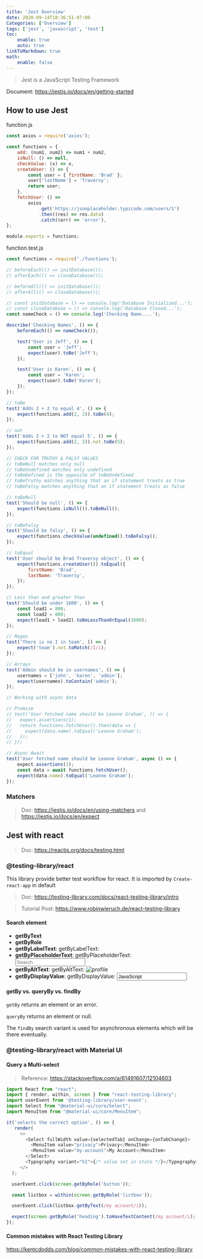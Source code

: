 ```yaml
---
title: 'Jest Overview'
date: 2020-09-14T18:36:51-07:00
Categories: ['Overview']
tags: ['jest', 'javascript', 'test']
toc:
    enable: true
    auto: true
linkToMarkdown: true
math:
    enable: false
---
```


> Jest is a JavaScript Testing Framework

Document: https://jestjs.io/docs/en/getting-started

## How to use Jest

function.js

```js
const axios = require('axios');

const functions = {
    add: (num1, num2) => num1 + num2,
    isNull: () => null,
    checkValue: (x) => x,
    createUser: () => {
        const user = { firstName: 'Brad' };
        user['lastName'] = 'Traversy';
        return user;
    },
    fetchUser: () =>
        axios
            .get('https://jsonplaceholder.typicode.com/users/1')
            .then((res) => res.data)
            .catch((err) => 'error'),
};

module.exports = functions;
```

function.test.js

```js
const functions = require('./functions');

// beforeEach(() => initDatabase());
// afterEach(() => closeDatabase());

// beforeAll(() => initDatabase());
// afterAll(() => closeDatabase());

// const initDatabase = () => console.log('Database Initialized...');
// const closeDatabase = () => console.log('Database Closed...');
const nameCheck = () => console.log('Checking Name....');

describe('Checking Names', () => {
    beforeEach(() => nameCheck());

    test('User is Jeff', () => {
        const user = 'Jeff';
        expect(user).toBe('Jeff');
    });

    test('User is Karen', () => {
        const user = 'Karen';
        expect(user).toBe('Karen');
    });
});

// toBe
test('Adds 2 + 2 to equal 4', () => {
    expect(functions.add(2, 2)).toBe(4);
});

// not
test('Adds 2 + 2 to NOT equal 5', () => {
    expect(functions.add(2, 2)).not.toBe(5);
});

// CHECK FOR TRUTHY & FALSY VALUES
// toBeNull matches only null
// toBeUndefined matches only undefined
// toBeDefined is the opposite of toBeUndefined
// toBeTruthy matches anything that an if statement treats as true
// toBeFalsy matches anything that an if statement treats as false

// toBeNull
test('Should be null', () => {
    expect(functions.isNull()).toBeNull();
});

// toBeFalsy
test('Should be falsy', () => {
    expect(functions.checkValue(undefined)).toBeFalsy();
});

// toEqual
test('User should be Brad Traversy object', () => {
    expect(functions.createUser()).toEqual({
        firstName: 'Brad',
        lastName: 'Traversy',
    });
});

// Less than and greater than
test('Should be under 1600', () => {
    const load1 = 800;
    const load2 = 800;
    expect(load1 + load2).toBeLessThanOrEqual(1600);
});

// Regex
test('There is no I in team', () => {
    expect('team').not.toMatch(/I/i);
});

// Arrays
test('Admin should be in usernames', () => {
    usernames = ['john', 'karen', 'admin'];
    expect(usernames).toContain('admin');
});

// Working with async data

// Promise
// test('User fetched name should be Leanne Graham', () => {
//   expect.assertions(1);
//   return functions.fetchUser().then(data => {
//     expect(data.name).toEqual('Leanne Graham');
//   });
// });

// Async Await
test('User fetched name should be Leanne Graham', async () => {
    expect.assertions(1);
    const data = await functions.fetchUser();
    expect(data.name).toEqual('Leanne Graham');
});
```

### Matchers

> Doc: https://jestjs.io/docs/en/using-matchers and https://jestjs.io/docs/en/expect

## Jest with react

> Doc: https://reactjs.org/docs/testing.html

### @testing-library/react

This library provide better test workflow for react. It is imported by `Create-react-app` in default

> Doc: https://testing-library.com/docs/react-testing-library/intro

> Tutorial Post: https://www.robinwieruch.de/react-testing-library

#### Search element

-   **getByText**
-   **getByRole**
-   **getByLabelText**: getByLabelText: <label for="search" />
-   **getByPlaceholderText**: getByPlaceholderText: <input placeholder="Search" />
-   **getByAltText**: getByAltText: <img alt="profile" />
-   **getByDisplayValue**: getByDisplayValue: <input value="JavaScript" />

#### getBy vs. queryBy vs. findBy

`getBy` returns an element or an error.

`queryBy` returns an element or null.

The `findBy` search variant is used for asynchronous elements which will be there eventually.

### @testing-library/react with Material UI

#### Query a Multi-select

> Reference: https://stackoverflow.com/a/61491607/12104603

```js
import React from "react";
import { render, within, screen } from "react-testing-library";
import userEvent from '@testing-library/user-event';
import Select from "@material-ui/core/Select";
import MenuItem from "@material-ui/core/MenuItem";

it('selects the correct option', () => {
   render(
     <>
       <Select fullWidth value={selectedTab} onChange={onTabChange}>
         <MenuItem value="privacy">Privacy</MenuItem>
         <MenuItem value="my-account">My Account</MenuItem>
       </Select>
       <Typography variant="h1">{/* value set in state */}</Typography>
     </>
  );

  userEvent.click(screen.getByRole('button'));

  const listbox = within(screen.getByRole('listbox'));

  userEvent.click(listbox.getByText(/my account/i));

  expect(screen.getByRole('heading').toHaveTextContent(/my account/i);
});
```

#### Common mistakes with React Testing Library

https://kentcdodds.com/blog/common-mistakes-with-react-testing-library
